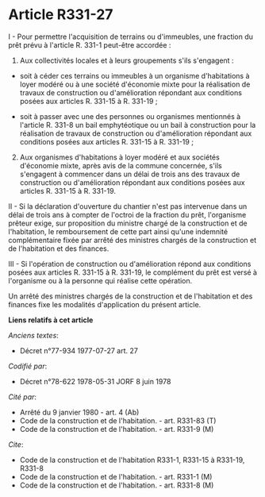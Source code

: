 # Article R331-27

I - Pour permettre l'acquisition de terrains ou d'immeubles, une fraction du prêt prévu à l'article R. 331-1 peut-être
accordée :

1. Aux collectivités locales et à leurs groupements s'ils s'engagent :

- soit à céder ces terrains ou immeubles à un organisme d'habitations à loyer modéré ou à une société d'économie mixte pour
la réalisation de travaux de construction ou d'amélioration répondant aux conditions posées aux articles R. 331-15 à R.
331-19 ;

- soit à passer avec une des personnes ou organismes mentionnés à l'article R. 331-8 un bail emphytéotique ou un bail à
construction pour la réalisation de travaux de construction ou d'amélioration répondant aux conditions posées aux articles R.
331-15 à R. 331-19 ;

2. Aux organismes d'habitations à loyer modéré et aux sociétés d'économie mixte, après avis de la commune concernée, s'ils
s'engagent à commencer dans un délai de trois ans des travaux de construction ou d'amélioration répondant aux conditions
posées aux articles R. 331-15 à R. 331-19.

II - Si la déclaration d'ouverture du chantier n'est pas intervenue dans un délai de trois ans à compter de l'octroi de la
fraction du prêt, l'organisme prêteur exige, sur proposition du ministre chargé de la construction et de l'habitation, le
remboursement de cette part ainsi qu'une indemnité complémentaire fixée par arrêté des ministres chargés de la construction
et de l'habitation et des finances.

III - Si l'opération de construction ou d'amélioration répond aux conditions posées aux articles R. 331-15 à R. 331-19, le
complément du prêt est versé à l'organisme ou à la personne qui réalise cette opération.

Un arrêté des ministres chargés de la construction et de l'habitation et des finances fixe les modalités d'application du
présent article.

**Liens relatifs à cet article**

_Anciens textes_:

  - Décret n°77-934 1977-07-27 art. 27

_Codifié par_:

  - Décret n°78-622 1978-05-31 JORF 8 juin 1978

_Cité par_:

  - Arrêté du 9 janvier 1980 - art. 4 (Ab)
  - Code de la construction et de l'habitation. - art. R331-83 (T)
  - Code de la construction et de l'habitation. - art. R331-9 (M)

_Cite_:

  - Code de la construction et de l'habitation R331-1, R331-15 à R331-19, R331-8
  - Code de la construction et de l'habitation. - art. R331-1 (M)
  - Code de la construction et de l'habitation. - art. R331-8 (M)
